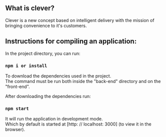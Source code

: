 ## What is clever?

Clever is a new concept based on intelligent delivery with the mission of bringing convenience to it's customers.

## Instructions for compiling an application:

In the project directory, you can run:

### `npm i or install`
To download the dependencies used in the project. <br />
The command must be run both inside the "back-end" directory and on the "front-end".

After downloading the dependencies run:

### `npm start`

It will run the application in development mode. <br />
Which by default is started at [http: // localhost: 3000] (to view it in the browser).


